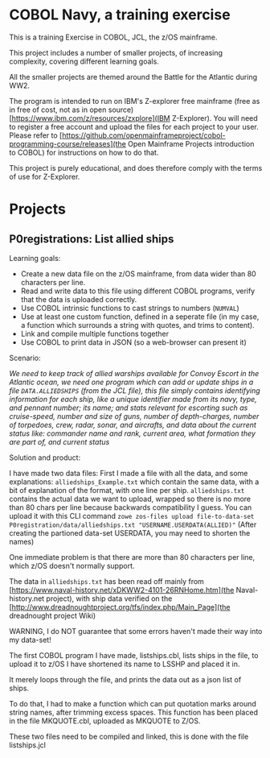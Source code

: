 COBOL Navy, a training exercise
===========================
This is a training Exercise in COBOL, JCL, the z/OS mainframe.

This project includes a number of smaller projects, of increasing complexity, covering different learning goals.

All the smaller projects are themed around the Battle for the Atlantic during WW2.

The program is intended to run on IBM's Z-explorer free mainframe (free as in free of cost, not as in open source) [https://www.ibm.com/z/resources/zxplore](IBM Z-Explorer). You will need to register a free account and upload the files for each project to your user. Please refer to [https://github.com/openmainframeproject/cobol-programming-course/releases](the Open Mainframe Projects introduction to COBOL) for instructions on how to do that.

This project is purely educational, and does therefore comply with the terms of use for Z-Explorer.


Projects
=======

P0registrations: List allied ships
----------------------

Learning goals:

* Create a new data file on the z/OS mainframe, from data wider than 80 characters per line.
* Read and write data to this file using different COBOL programs, verify that the data is uploaded correctly.
* Use COBOL intrinsic functions to cast strings to numbers (`NUMVAL`)
* Use at least one custom function, defined in a seperate file (in my case, a function which surrounds a string with quotes, and trims to content).
* Link and compile multiple functions together
* Use COBOL to print data in JSON (so a web-browser can present it)

Scenario:

*We need to keep track of allied warships available for Convoy Escort in the Atlantic ocean, we need one program which can add or update ships in a file `DATA.ALLIEDSHIPS` (from the JCL file), this file simply contains identifying information for each ship, like a unique identifier made from its navy, type, and pennant number; its name; and stats  relevant for escorting such as cruise-speed, number and size of guns, number of depth-charges, number of torpedoes, crew, radar, sonar, and aircrafts, and data about the current status like: commander name and rank, current area, what formation they are part of, and current status*

Solution and product:

I have made two data files: First I made a file with all the data, and some explanations: `alliedships_Example.txt` which contain the same data, with a bit of explanation of the format, with one line per ship. `alliedships.txt` contains the actual data we want to upload, wrapped so there is no more than 80 chars per line because backwards compatibility I guess. You can upload it with this CLI command `zowe zos-files upload file-to-data-set P0registration/data/alliedships.txt "USERNAME.USERDATA(ALLIED)"` (After creating the partioned data-set USERDATA, you may need to shorten the names)

One immediate problem is that there are more than 80 characters per line, which z/OS doesn't normally support.

The data in `alliedships.txt` has been read off mainly from [https://www.naval-history.net/xDKWW2-4101-26RNHome.htm](the Naval-history.net project), with ship data verified on the [http://www.dreadnoughtproject.org/tfs/index.php/Main_Page](the dreadnought project Wiki)

WARNING, I do NOT guarantee that some errors haven't made their way into my data-set!

The first COBOL program I have made, listships.cbl, lists ships in the file, to upload it to z/OS I have shortened its name to LSSHP and placed it in.

It merely loops through the file, and prints the data out as a json list of ships.

To do that, I had to make a function which can put quotation marks around string names, after trimming excess spaces. This function has been placed in the file MKQUOTE.cbl, uploaded as MKQUOTE to Z/OS.

These two files need to be compiled and linked, this is done with the file listships.jcl
